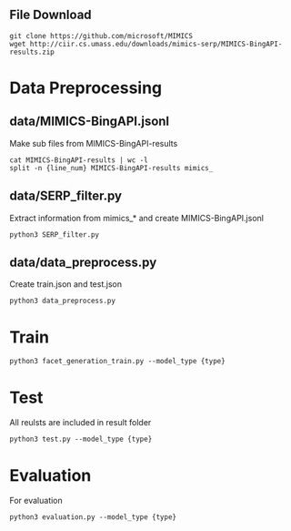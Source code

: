 ## File Download
```
git clone https://github.com/microsoft/MIMICS
wget http://ciir.cs.umass.edu/downloads/mimics-serp/MIMICS-BingAPI-results.zip
```

# Data Preprocessing
## data/MIMICS-BingAPI.jsonl 
Make sub files from MIMICS-BingAPI-results
```
cat MIMICS-BingAPI-results | wc -l
split -n {line_num} MIMICS-BingAPI-results mimics_
```

## data/SERP_filter.py
Extract information from mimics_* and create MIMICS-BingAPI.jsonl
```
python3 SERP_filter.py
```

## data/data_preprocess.py
Create train.json and test.json
```
python3 data_preprocess.py
```

# Train
```
python3 facet_generation_train.py --model_type {type}
```

# Test
All reulsts are included in result folder
```
python3 test.py --model_type {type}
```

# Evaluation
For evaluation
```
python3 evaluation.py --model_type {type}
```
